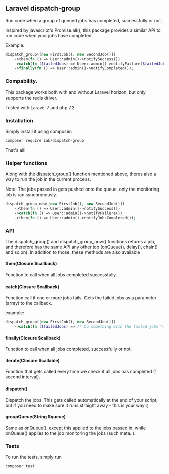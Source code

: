 ## Laravel dispatch-group

Run code when a group of queued jobs has completed, successfully or not.

Inspired by javascript's Promise.all(), this package provides a similar API to run code when your jobs have completed.

Example:

```php
dispatch_group([new FirstJob(), new SecondJob()])
    ->then(fn () => User::admin()->notifySuccess())
    ->catch(fn ($failedJobs) => User::admin()->notifyFailure($failedJobs))
    ->finally(fn () => User::admin()->notifyCompleted());
```

### Compability.

This package works both with and without Laravel horizon, but only supports the redis driver.

Tested with Laravel 7 and php 7.2

### Installation

Simply install it using composer:

```bash
composer require iak/dispatch-group
```

That's all!

### Helper functions

Along with the dispatch_group() function mentioned above, theres also a way to run the job in the current process.

Note! The jobs passed in gets pushed onto the queue, only the monitoring job is ran synchronously.

```php
dispatch_group_now([new FirstJob(), new SecondJob()])
    ->then(fn () => User::admin()->notifySuccess())
    ->catch(fn () => User::admin()->notifyFailure())
    ->then(fn () => User::admin()->notifyJobsCompleted());
```

### API

The dispatch_group() and dispatch_group_now() functions returns a job, and therefore has the same API any other job (onQueue(), delay(), chain() and so on).
In addition to those, these methods are also available

#### then(Closure $callback)

Function to call when all jobs completed successfully.

#### catch(Closure $callback)

Function call if one or more jobs fails. Gets the failed jobs as a parameter (array) to the callback.

example:

```php
dispatch_group([new FirstJob(), new SecondJob()])
    ->catch(fn ($failedJobs) => /* Do something with the failed jobs */);
```

#### finally(Closure $callback)

Function to call when all jobs completed, successfully or not.

#### iterate(Closure $callable)

Function that gets called every time we check if all jobs has completed (1 second interval).

#### dispatch()

Dispatch the jobs. This gets called automatically at the end of your script, but if you need to make sure it runs straight away - this is your way :)

#### groupQueue(String $queue)

Same as onQueue(), except this applied to the jobs passed in, while onQueue() applies to the job monitoring the jobs (such meta..).

### Tests

To run the tests, simply run

```bash
composer test
```
